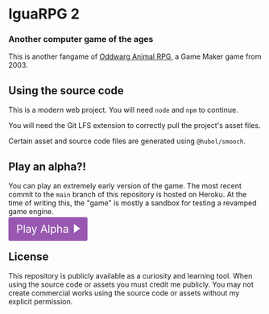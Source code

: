 # IguaRPG 2
### Another computer game of the ages
This is another fangame of [Oddwarg Animal RPG](http://oddwarg.com/index.php?id=OARPG), a Game Maker game from 2003.

## Using the source code
This is a modern web project. You will need `node` and `npm` to continue.

You will need the Git LFS extension to correctly pull the project's asset files.

Certain asset and source code files are generated using `@hubol/smooch`.

## Play an alpha?!
You can play an extremely early version of the game. The most recent commit to the `main` branch of this repository is hosted on Heroku.
At the time of writing this, the "game" is mostly a sandbox for testing a revamped game engine.

<style>
    #play_alpha {
        --color: #9858B0;
        --text-color: white;
        background-color: var(--color);
        color: var(--text-color);
        border: solid 0.25em var(--color);
        padding: 0.3em 0.5em;
        border-radius: 4px;
        cursor: pointer;
        font-size: 150%;
        transition: background-color 0.2s, color 0.2s;
        text-decoration: none;
    }

    #play_alpha:hover, #play_alpha:focus {
        background-color: #00000000;
        --text-color: var(--color);
    }

    #play_alpha svg {
        display: inline;
        height: 0.8em;
        margin-left: 0.2em;
    }

    #play_alpha svg polygon {
        fill: var(--text-color);
        stroke: var(--text-color);
        transition: fill 0.2s, stroke 0.2s;
    }
</style>
<a id="play_alpha" href="https://igua-rpg2-d76be5c97e6f.herokuapp.com/" target="_blank">
    Play Alpha
    <svg xmlns="http://www.w3.org/2000/svg" viewBox="0 0 7.9 11.2">
        <polygon class="cls-1" points=".5 .5 .5 10.7 7.4 5.6 .5 .5"></polygon>
    </svg>
</a>

## License
This repository is publicly available as a curiosity and learning tool. When using the source code or assets you must credit me publicly. You may not create commercial works using the source code or assets without my explicit permission.
